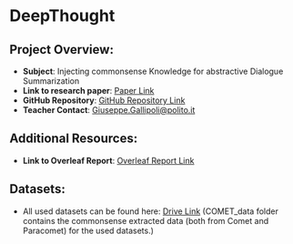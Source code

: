 # DeepThought

## Project Overview:
- **Subject**: Injecting commonsense Knowledge for abstractive Dialogue Summarization
- **Link to research paper**: [Paper Link](https://aclanthology.org/2022.coling-1.548)
- **GitHub Repository**: [GitHub Repository Link](https://github.com/SeungoneKim/SICK_Summarization)
- **Teacher Contact**: Giuseppe.Gallipoli@polito.it


## Additional Resources:
- **Link to Overleaf Report**: [Overleaf Report Link](https://it.overleaf.com/8765118175vsjkkbywsdxr#793b3a)

## Datasets:
- All used datasets can be found here: [Drive Link](https://drive.google.com/drive/folders/15fX5XzZBn7rW-IvAGb6g-HKoQqdOxIne?usp=sharing)
  (COMET_data folder contains the commonsense extracted data (both from Comet and Paracomet) for the used datasets.)
